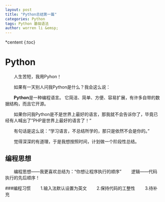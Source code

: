 ```yaml
---
layout: post
title: "Python总结第一篇"
categories: Python
tags: Python 基础语法
author: worren li &emsp;
---
```


*centent
{:toc}

# Python

&emsp;&emsp;人生苦短，我用Pyhon！

&emsp;&emsp;如果有一天别人问我Python是什么？我会这么说：

&emsp;&emsp;**Python**是一种编程语言。 它简洁、简单、方便、容易扩展，有许多自带的数据结构，而且它开源。

&emsp;&emsp;如果你问我Python是不是世界上最好的语言，那我就不会告诉你了，毕竟已经有人喊出了”PHP是世界上最好的语言了！“


&emsp;&emsp;有句话是这么说：“学习语言，不总结所学的，那只是依然不会是你的。”

&emsp;&emsp;觉得深深的有道理，于是我想按照时间，计划做一个阶段性总结。

## 编程思想
&emsp;&emsp;编程思想——我更喜欢总结为：“你想让程序执行的顺序”
&emsp;&emsp;逻辑——代码执行的先后顺序！

###编程习惯
&emsp;&emsp;1.输入法默认设置为英文
&emsp;&emsp;2.保持代码的工整性
&emsp;&emsp;3.待补充

###








